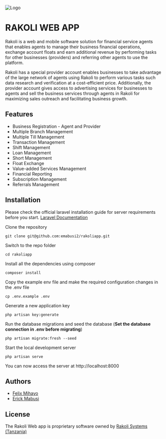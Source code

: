 
![Logo](https://i.ibb.co/D5HDbMM/Logo-3-100.jpg)
# RAKOLI WEB APP

Rakoli is a web and mobile software solution for financial service agents that enables agents to manage their business financial operations, exchange account floats and earn additional revenue by performing tasks for other businesses (providers) and referring other agents to use the platform.

Rakoli has a special provider account enables businesses to take advantage of the large network of agents using Rakoli to perform various tasks such data research and verification at a cost-efficient price. Additionally, the provider account gives access to advertising services for businesses to agents and sell the business services through agents in Rakoli for maximizing sales outreach and facilitating business growth.

## Features

- Business Registration - Agent and Provider
- Multiple Branch Management
- Multiple Till Management
- Transaction Management
- Shift Management
- Loan Management
- Short Management
- Float Exchange
- Value-added Services Management
- Financial Reporting
- Subscription Management
- Referrals Management
## Installation

Please check the official laravel installation guide for server requirements before you start. [Laravel Documentation](https://laravel.com/docs/10.x/installation)


Clone the repository

    git clone git@github.com:emabusi2/rakoliapp.git

Switch to the repo folder

    cd rakoliapp

Install all the dependencies using composer

    composer install

Copy the example env file and make the required configuration changes in the .env file

    cp .env.example .env

Generate a new application key

    php artisan key:generate

Run the database migrations and seed the database (**Set the database connection in .env before migrating**)

    php artisan migrate:fresh --seed

Start the local development server

    php artisan serve

You can now access the server at http://localhost:8000
## Authors

- [Felix Mihayo](https://www.github.com/famsh5233)
- [Erick Mabusi](https://www.github.com/emabusi2)
## License

The Rakoli Web app is proprietary software owned by [Rakoli Systems (Tanzania)](https://rakoli.com)
